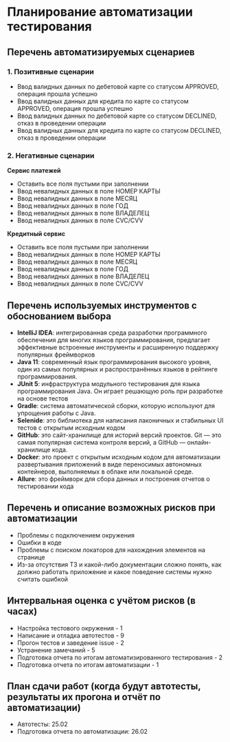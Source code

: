 # Планирование автоматизации тестирования
## Перечень автоматизируемых сценариев
### 1. Позитивные сценарии
* Ввод валидных данных по дебетовой карте со статусом APPROVED, операция прошла успешно
* Ввод валидных данных для кредита по карте со статусом APPROVED, операция прошла успешно 
* Ввод валидных данных по дебетовой карте со статусом DECLINED, отказ в проведении операции
* Ввод валидных данных для кредита по карте со статусом DECLINED, отказ в проведении операции
### 2. Негативные сценарии

__Сервис платежей__
* Оставить все поля пустыми при заполнении
* Ввод невалидных данных в поле НОМЕР КАРТЫ
* Ввод невалидных данных в поле МЕСЯЦ
* Ввод невалидных данных в поле ГОД
* Ввод невалидных данных в поле ВЛАДЕЛЕЦ
* Ввод невалидных данных в поле CVC/CVV

 __Кредитный сервис__
* Оставить все поля пустыми при заполнении
* Ввод невалидных данных в поле НОМЕР КАРТЫ
* Ввод невалидных данных в поле МЕСЯЦ
* Ввод невалидных данных в поле ГОД
* Ввод невалидных данных в поле ВЛАДЕЛЕЦ
* Ввод невалидных данных в поле CVC/CVV
## Перечень используемых инструментов с обоснованием выбора
* __IntelliJ IDEA__: интегрированная среда разработки программного обеспечения для многих языков программирования, предлагает эффективные встроенные инструменты и расширенную поддержку популярных фреймворков
* __Java 11__: современный язык программирования высокого уровня, один из самых популярных и распространённых языков в рейтинге программирования.
* __JUnit 5__: инфраструктура модульного тестирования для языка программирования Java. Он играет решающую роль при разработке на основе тестов
* __Gradle__: система автоматической сборки, которую используют для упрощения работы с Java.
* __Selenide__: это библиотека для написания лаконичных и стабильных UI тестов с открытым исходным кодом
* __GitHub__: это сайт-хранилище для историй версий проектов. Git — это самая популярная система контроля версий, а GitHub — онлайн-хранилище кода.
* __Docker__:  это проект с открытым исходным кодом для автоматизации развертывания приложений в виде переносимых автономных контейнеров, выполняемых в облаке или локальной среде.
* __Allure__: это фреймворк для сбора данных и построения отчетов о тестировании кода
## Перечень и описание возможных рисков при автоматизации
* Проблемы с подключением окружения
* Ошибки в коде
* Проблемы с поиском локаторов для нахождения элементов на странице
* Из-за отсутствия ТЗ и какой-либо документации сложно понять, как должно работать приложение и какое поведение системы нужно считать ошибкой
## Интервальная оценка с учётом рисков (в часах)
* Настройка тестового окружения - 1
* Написание и отладка автотестов - 9
* Прогон тестов и заведение issue - 2
* Устранение замечаний - 5
* Подготовка отчета по итогам автоматизированного тестирования - 2
* Подготовка отчета по итогам автоматизации - 1
## План сдачи работ (когда будут автотесты, результаты их прогона и отчёт по автоматизации)
* Автотесты: 25.02
* Подготовка отчета по автоматизации: 26.02 
